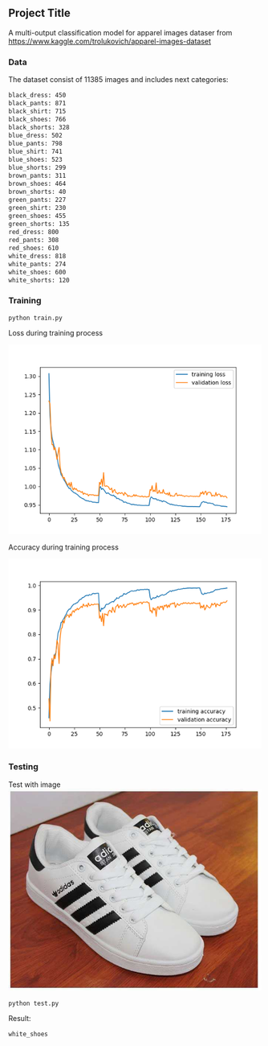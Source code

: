 ## Project Title

A multi-output classification model for apparel images dataser from https://www.kaggle.com/trolukovich/apparel-images-dataset

### Data
The dataset consist of 11385 images and includes next categories:
```
black_dress: 450
black_pants: 871
black_shirt: 715
black_shoes: 766
black_shorts: 328
blue_dress: 502
blue_pants: 798
blue_shirt: 741
blue_shoes: 523
blue_shorts: 299
brown_pants: 311
brown_shoes: 464
brown_shorts: 40
green_pants: 227
green_shirt: 230
green_shoes: 455
green_shorts: 135
red_dress: 800
red_pants: 308
red_shoes: 610
white_dress: 818
white_pants: 274
white_shoes: 600
white_shorts: 120
```
### Training
```
python train.py
```
Loss during training process

![Image description](output/loss.png)

Accuracy during training process

![Image description](output/accuracy.png)

### Testing
Test with image
![Image description](test_images/giay_trang.jpg)
```
python test.py
```
Result:
```
white_shoes
```